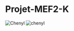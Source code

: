 # Projet-MEF2-K
![Chenyl](https://github.com/charmelle5/chenyl.png)
![chenyl](https://github.com/charmelle5/Projet/raw/main/chenyl.png)
